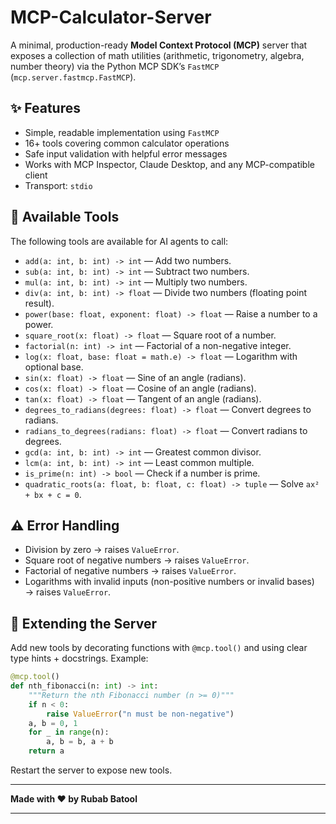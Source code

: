 # MCP-Calculator-Server

A minimal, production-ready **Model Context Protocol (MCP)** server that exposes a collection of math utilities (arithmetic, trigonometry, algebra, number theory) via the Python MCP SDK’s `FastMCP` (`mcp.server.fastmcp.FastMCP`).

## ✨ Features

* Simple, readable implementation using `FastMCP`
* 16+ tools covering common calculator operations
* Safe input validation with helpful error messages
* Works with MCP Inspector, Claude Desktop, and any MCP-compatible client
* Transport: `stdio`

## 🧰 Available Tools

The following tools are available for AI agents to call:

* `add(a: int, b: int) -> int` — Add two numbers.
* `sub(a: int, b: int) -> int` — Subtract two numbers.
* `mul(a: int, b: int) -> int` — Multiply two numbers.
* `div(a: int, b: int) -> float` — Divide two numbers (floating point result).
* `power(base: float, exponent: float) -> float` — Raise a number to a power.
* `square_root(x: float) -> float` — Square root of a number.
* `factorial(n: int) -> int` — Factorial of a non-negative integer.
* `log(x: float, base: float = math.e) -> float` — Logarithm with optional base.
* `sin(x: float) -> float` — Sine of an angle (radians).
* `cos(x: float) -> float` — Cosine of an angle (radians).
* `tan(x: float) -> float` — Tangent of an angle (radians).
* `degrees_to_radians(degrees: float) -> float` — Convert degrees to radians.
* `radians_to_degrees(radians: float) -> float` — Convert radians to degrees.
* `gcd(a: int, b: int) -> int` — Greatest common divisor.
* `lcm(a: int, b: int) -> int` — Least common multiple.
* `is_prime(n: int) -> bool` — Check if a number is prime.
* `quadratic_roots(a: float, b: float, c: float) -> tuple` — Solve `ax² + bx + c = 0`.

## ⚠️ Error Handling

* Division by zero → raises `ValueError`.
* Square root of negative numbers → raises `ValueError`.
* Factorial of negative numbers → raises `ValueError`.
* Logarithms with invalid inputs (non-positive numbers or invalid bases) → raises `ValueError`.

## 🔧 Extending the Server

Add new tools by decorating functions with `@mcp.tool()` and using clear type hints + docstrings.
Example:

```python
@mcp.tool()
def nth_fibonacci(n: int) -> int:
    """Return the nth Fibonacci number (n >= 0)"""
    if n < 0:
        raise ValueError("n must be non-negative")
    a, b = 0, 1
    for _ in range(n):
        a, b = b, a + b
    return a
```

Restart the server to expose new tools.

---

**Made with ❤️ by Rubab Batool**

---


